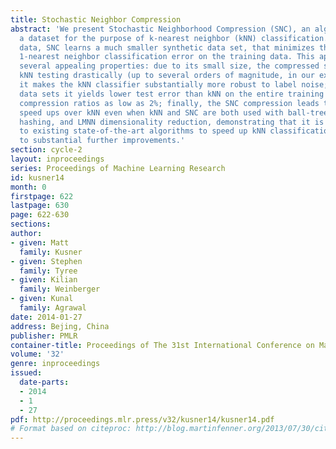 ```yaml
---
title: Stochastic Neighbor Compression
abstract: 'We present Stochastic Neighborhood Compression (SNC), an algorithm to compress
  a dataset for the purpose of k-nearest neighbor (kNN) classification. Given training
  data, SNC learns a much smaller synthetic data set, that minimizes the stochastic
  1-nearest neighbor classification error on the training data. This approach has
  several appealing properties: due to its small size, the compressed set speeds up
  kNN testing drastically (up to several orders of magnitude, in our experiments);
  it makes the kNN classifier substantially more robust to label noise; on 4 of 7
  data sets it yields lower test error than kNN on the entire training set, even at
  compression ratios as low as 2%; finally, the SNC compression leads to impressive
  speed ups over kNN even when kNN and SNC are both used with ball-tree data structures,
  hashing, and LMNN dimensionality reduction, demonstrating that it is complementary
  to existing state-of-the-art algorithms to speed up kNN classification and leads
  to substantial further improvements.'
section: cycle-2
layout: inproceedings
series: Proceedings of Machine Learning Research
id: kusner14
month: 0
firstpage: 622
lastpage: 630
page: 622-630
sections: 
author:
- given: Matt
  family: Kusner
- given: Stephen
  family: Tyree
- given: Kilian
  family: Weinberger
- given: Kunal
  family: Agrawal
date: 2014-01-27
address: Bejing, China
publisher: PMLR
container-title: Proceedings of The 31st International Conference on Machine Learning
volume: '32'
genre: inproceedings
issued:
  date-parts:
  - 2014
  - 1
  - 27
pdf: http://proceedings.mlr.press/v32/kusner14/kusner14.pdf
# Format based on citeproc: http://blog.martinfenner.org/2013/07/30/citeproc-yaml-for-bibliographies/
---
```

